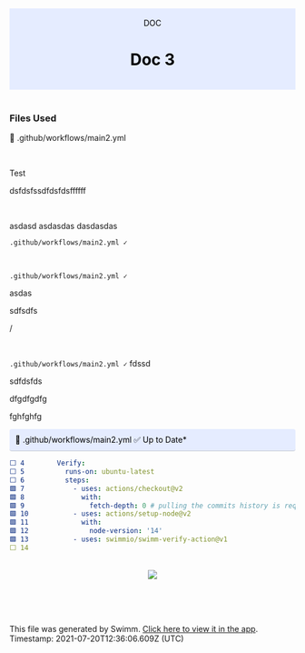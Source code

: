 <div align="center" style="background-color: #e5ecff; color: black"><br/><div>DOC</div><h1>Doc 3</h1><br/></div>
<br/>

### Files Used
📄 .github/workflows/main2.yml


<br/>

Test

dsfdsfssdfdsfdsffffff

<br/>

asdasd asdasdas dasdasdas

`.github/workflows/main2.yml ✓`

<br/>

`.github/workflows/main2.yml ✓`

asdas

sdfsdfs

/

<br/>

`.github/workflows/main2.yml ✓` fdssd

sdfdsfds

dfgdfgdfg

fghfghfg

<div style="background: #e5ecff; padding: 10px 10px 10px 10px; border-bottom: 1px solid #c1c7d0; border-radius: 4px; color: black">    📄 .github/workflows/main2.yml ✅ Up to Date*

   </div>

```yaml
⬜ 4        Verify:
⬜ 5          runs-on: ubuntu-latest
⬜ 6          steps:
🟩 7            - uses: actions/checkout@v2
🟩 8              with:
🟩 9                fetch-depth: 0 # pulling the commits history is required for the verification to function properly
🟩 10           - uses: actions/setup-node@v2
🟩 11             with:
🟩 12               node-version: '14'
🟩 13           - uses: swimmio/swimm-verify-action@v1
⬜ 14     
```
<br/>

<div align="center"><img src="https://firebasestorage.googleapis.com/v0/b/swimm-dev-content/o/repositories%2FUVOzCJmUyIDtFSn6UQb0%2F09040148-c17d-4355-b8bb-6fe78865f268.jpg?alt=media&token=38a83c0a-1010-4de7-bfb5-14ba68bc7d8f" style="width:'50%'"/></div>

<br/>

<br/><br/>

This file was generated by Swimm. [Click here to view it in the app](https://swimm-web-app.web.app/#/repos/UVOzCJmUyIDtFSn6UQb0/docs/OBPsvNTGtLRmVcb6TcXM). Timestamp: 2021-07-20T12:36:06.609Z (UTC)